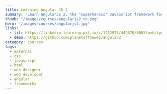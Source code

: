 ```yaml
---
title: Learning Angular JS 2
summary: 'Learn AngularJS 2, the "superheroic" JavaScript framework for building single-page mobile and web applications fast. Find out how to use AngularJS templates, create components, and work with events.'
thumb: "/images/courses/angularjs2_tn.png"
hero: "/images/courses/angularjs2.jpg"
links:
  - lil: https://linkedin-learning.pxf.io/c/1252977/449670/8005?u=https%3A%2F%2Fwww.linkedin.com%2Flearning%2Flearning-angularjs-2
  - demo: https://github.com/planetoftheweb/angular2
category: courses
tags:
  - external
  - css
  - javascript
  - html
  - web designer
  - web developer
  - angular
  - frameworks
---
```

